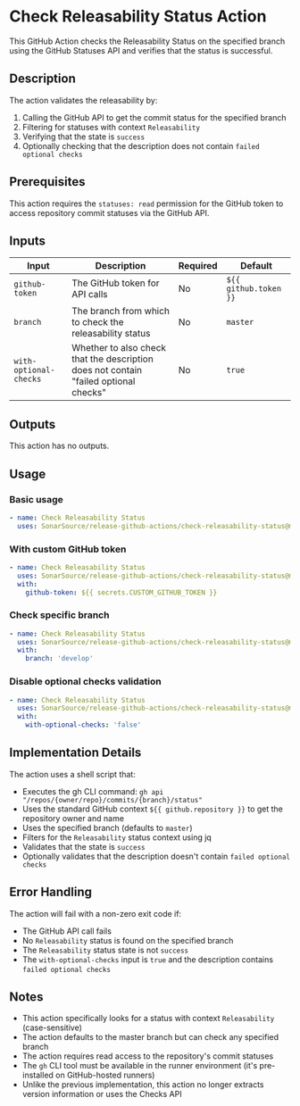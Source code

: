 # Check Releasability Status Action

This GitHub Action checks the Releasability Status on the specified branch using the GitHub Statuses API and verifies that the status is successful.

## Description

The action validates the releasability by:
1. Calling the GitHub API to get the commit status for the specified branch
2. Filtering for statuses with context `Releasability`
3. Verifying that the state is `success`
4. Optionally checking that the description does not contain `failed optional checks`

## Prerequisites

This action requires the `statuses: read` permission for the GitHub token to access repository commit statuses via the GitHub API.

## Inputs

| Input                  | Description                                                                          | Required | Default               |
|------------------------|--------------------------------------------------------------------------------------|----------|-----------------------|
| `github-token`         | The GitHub token for API calls                                                       | No       | `${{ github.token }}` |
| `branch`               | The branch from which to check the releasability status                              | No       | `master`              |
| `with-optional-checks` | Whether to also check that the description does not contain "failed optional checks" | No       | `true`                |

## Outputs

This action has no outputs.

## Usage

### Basic usage

```yaml
- name: Check Releasability Status
  uses: SonarSource/release-github-actions/check-releasability-status@master
```

### With custom GitHub token

```yaml
- name: Check Releasability Status
  uses: SonarSource/release-github-actions/check-releasability-status@master
  with:
    github-token: ${{ secrets.CUSTOM_GITHUB_TOKEN }}
```

### Check specific branch

```yaml
- name: Check Releasability Status
  uses: SonarSource/release-github-actions/check-releasability-status@master
  with:
    branch: 'develop'
```

### Disable optional checks validation

```yaml
- name: Check Releasability Status
  uses: SonarSource/release-github-actions/check-releasability-status@master
  with:
    with-optional-checks: 'false'
```

## Implementation Details

The action uses a shell script that:
- Executes the gh CLI command: `gh api "/repos/{owner/repo}/commits/{branch}/status"`
- Uses the standard GitHub context `${{ github.repository }}` to get the repository owner and name
- Uses the specified branch (defaults to `master`)
- Filters for the `Releasability` status context using jq
- Validates that the state is `success`
- Optionally validates that the description doesn't contain `failed optional checks`

## Error Handling

The action will fail with a non-zero exit code if:
- The GitHub API call fails
- No `Releasability` status is found on the specified branch
- The `Releasability` status state is not `success`
- The `with-optional-checks` input is `true` and the description contains `failed optional checks`

## Notes

- This action specifically looks for a status with context `Releasability` (case-sensitive)
- The action defaults to the master branch but can check any specified branch
- The action requires read access to the repository's commit statuses
- The `gh` CLI tool must be available in the runner environment (it's pre-installed on GitHub-hosted runners)
- Unlike the previous implementation, this action no longer extracts version information or uses the Checks API
